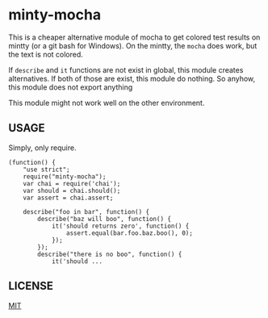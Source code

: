 minty-mocha
===========

This is a cheaper alternative module of mocha to get colored test results on mintty (or a git bash for Windows).
On the mintty, the `mocha` does work, but the text is not colored.

If `describe` and `it` functions are not exist in global,
this module creates alternatives.
If both of those are exist, this module do nothing.
So anyhow, this module does not export anything

This module might not work well on the other environment.

USAGE
-----

Simply, only require.

```
(function() {
    "use strict";
    require("minty-mocha");
    var chai = require('chai');
    var should = chai.should();
    var assert = chai.assert;

    describe("foo in bar", function() {
        describe("baz will boo", function() {
            it('should returns zero', function() {
                assert.equal(bar.foo.baz.boo(), 0);
            });
        });
        describe("there is no boo", function() {
            it('should ...
```

LICENSE
-------

[MIT](LICENSE)
